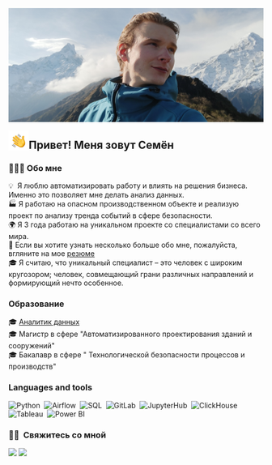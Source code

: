 ![Белихин Семен Баннер](https://github.com/s-belikhin/s-belikhin/blob/main/assets/IMG_20230503_072110111.jpg?raw=true)

<img alt="Night Coding" src="./assets/Hand Wave.gif" width='40' align="left"/><h2>Привет! Меня зовут Семён</h2>


###  👨🏻‍💻&nbsp;Обо мне
💡 &nbsp;Я люблю автоматизировать работу и влиять на решения бизнеса. Именно это позволяет мне делать анализ данных. <br>
🏭&nbsp;Я работаю на опасном производственном объекте и реализую проект по анализу тренда событий в сфере безопасности. <br>
🌍&nbsp;Я 3 года работаю на уникальном проекте со специалистами со всего мира. <br>
📜&nbsp;Если вы хотите узнать несколько больше обо мне, пожалуйста, вгляните на мое [резюме](https://disk.yandex.ru/i/CMS-4MfPYzBA9w) <br>
🎓&nbsp;Я считаю, что уникальный специалист – это человек с широким кругозором; человек, совмещающий грани различных направлений и формирующий нечто особенное. <br>

### Образование
🎓 [Аналитик данных](https://lab.karpov.courses/certificate/760a0896-5896-4f46-8157-f333117f8e17/) <br>
🎓 Магистр в сфере "Автоматизированного проектирования зданий и сооружений" <br>
🎓 Бакалавр в сфере " Технологической безопасности процессов и производств"

### Languages and tools
![Python](https://img.shields.io/badge/Python-blue?logo=python&labelColor=grey)&nbsp;
![Airflow](https://img.shields.io/badge/Airflow%202.2-blue?logo=apacheairflow&labelColor=grey)&nbsp;
![SQL](https://img.shields.io/badge/PostgreSQL-blue?logo=postgresql&logoColor=white&labelColor=grey)&nbsp;
![GitLab](https://img.shields.io/badge/GitLab-blue?logo=gitlab&labelColor=grey)&nbsp;
![JupyterHub](https://img.shields.io/badge/JupyterHub-blue?logo=jupyter&labelColor=grey)&nbsp;
![ClickHouse](https://img.shields.io/badge/ClickHouse-blue?logo=clickhouse&labelColor=grey)&nbsp;
![Tableau](https://img.shields.io/badge/Tableau-blue?logo=tableau&labelColor=grey)&nbsp;
![Power BI](https://img.shields.io/badge/Power%20BI-blue?logo=powerbi&labelColor=grey)&nbsp;


### 🤝🏻 &nbsp;Свяжитесь со мной

<p align="left">
<a href="https://t.me/S_Belikhin"><img src="https://img.shields.io/badge/Telegram-blue?logo=telegram&labelColor=white"/></a>
<a href="https://t.me/S_Belikhin"><img src="https://img.shields.io/badge/belihin.sem%40yandex.ru-blue?logo=yandex"/> 
</p>
